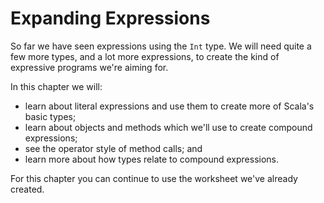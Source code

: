 # Expanding Expressions

So far we have seen expressions using the `Int` type. We will need quite a few more types, and a lot more expressions, to create the kind of expressive programs we're aiming for. 

In this chapter we will:

* learn about literal expressions and use them to create more of Scala's basic types;
* learn about objects and methods which we'll use to create compound expressions;
* see the operator style of method calls; and
* learn more about how types relate to compound expressions.

For this chapter you can continue to use the worksheet we've already created.
